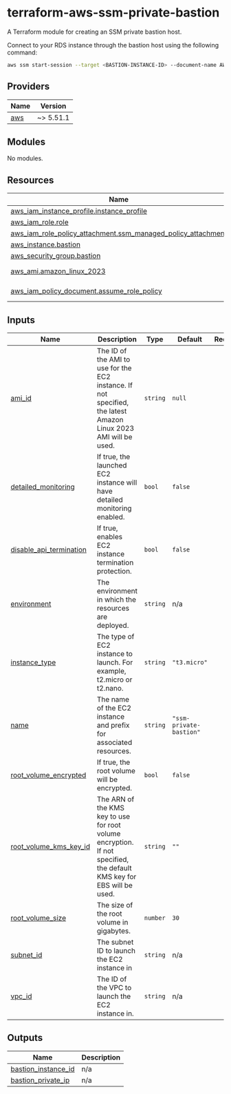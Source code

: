 # terraform-aws-ssm-private-bastion
A Terraform module for creating an SSM private bastion host.

Connect to your RDS instance through the bastion host using the following command:

```bash
aws ssm start-session --target <BASTION-INSTANCE-ID> --document-name AWS-StartPortForwardingSessionToRemoteHost --parameters host=\"<RDS-INSTANCE-ENDPOINT-HERE>\",portNumber=\"<RDS-PORT>\",localPortNumber=\"<LOCAL-PORT-TO-MAP>\"
```

<!-- BEGIN_TF_DOCS -->
## Providers

| Name | Version |
|------|---------|
| <a name="provider_aws"></a> [aws](#provider\_aws) | ~> 5.51.1 |

## Modules

No modules.

## Resources

| Name | Type |
|------|------|
| [aws_iam_instance_profile.instance_profile](https://registry.terraform.io/providers/hashicorp/aws/latest/docs/resources/iam_instance_profile) | resource |
| [aws_iam_role.role](https://registry.terraform.io/providers/hashicorp/aws/latest/docs/resources/iam_role) | resource |
| [aws_iam_role_policy_attachment.ssm_managed_policy_attachment](https://registry.terraform.io/providers/hashicorp/aws/latest/docs/resources/iam_role_policy_attachment) | resource |
| [aws_instance.bastion](https://registry.terraform.io/providers/hashicorp/aws/latest/docs/resources/instance) | resource |
| [aws_security_group.bastion](https://registry.terraform.io/providers/hashicorp/aws/latest/docs/resources/security_group) | resource |
| [aws_ami.amazon_linux_2023](https://registry.terraform.io/providers/hashicorp/aws/latest/docs/data-sources/ami) | data source |
| [aws_iam_policy_document.assume_role_policy](https://registry.terraform.io/providers/hashicorp/aws/latest/docs/data-sources/iam_policy_document) | data source |

## Inputs

| Name | Description | Type | Default | Required |
|------|-------------|------|---------|:--------:|
| <a name="input_ami_id"></a> [ami\_id](#input\_ami\_id) | The ID of the AMI to use for the EC2 instance. If not specified, the latest Amazon Linux 2023 AMI will be used. | `string` | `null` | no |
| <a name="input_detailed_monitoring"></a> [detailed\_monitoring](#input\_detailed\_monitoring) | If true, the launched EC2 instance will have detailed monitoring enabled. | `bool` | `false` | no |
| <a name="input_disable_api_termination"></a> [disable\_api\_termination](#input\_disable\_api\_termination) | If true, enables EC2 instance termination protection. | `bool` | `false` | no |
| <a name="input_environment"></a> [environment](#input\_environment) | The environment in which the resources are deployed. | `string` | n/a | yes |
| <a name="input_instance_type"></a> [instance\_type](#input\_instance\_type) | The type of EC2 instance to launch. For example, t2.micro or t2.nano. | `string` | `"t3.micro"` | no |
| <a name="input_name"></a> [name](#input\_name) | The name of the EC2 instance and prefix for associated resources. | `string` | `"ssm-private-bastion"` | no |
| <a name="input_root_volume_encrypted"></a> [root\_volume\_encrypted](#input\_root\_volume\_encrypted) | If true, the root volume will be encrypted. | `bool` | `false` | no |
| <a name="input_root_volume_kms_key_id"></a> [root\_volume\_kms\_key\_id](#input\_root\_volume\_kms\_key\_id) | The ARN of the KMS key to use for root volume encryption. If not specified, the default KMS key for EBS will be used. | `string` | `""` | no |
| <a name="input_root_volume_size"></a> [root\_volume\_size](#input\_root\_volume\_size) | The size of the root volume in gigabytes. | `number` | `30` | no |
| <a name="input_subnet_id"></a> [subnet\_id](#input\_subnet\_id) | The subnet ID to launch the EC2 instance in | `string` | n/a | yes |
| <a name="input_vpc_id"></a> [vpc\_id](#input\_vpc\_id) | The ID of the VPC to launch the EC2 instance in. | `string` | n/a | yes |

## Outputs

| Name | Description |
|------|-------------|
| <a name="output_bastion_instance_id"></a> [bastion\_instance\_id](#output\_bastion\_instance\_id) | n/a |
| <a name="output_bastion_private_ip"></a> [bastion\_private\_ip](#output\_bastion\_private\_ip) | n/a |
<!-- END_TF_DOCS -->